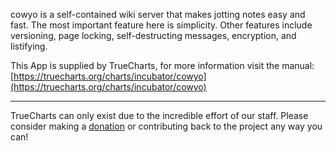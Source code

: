 cowyo is a self-contained wiki server that makes jotting notes easy and fast. The most important feature here is simplicity. Other features include versioning, page locking, self-destructing messages, encryption, and listifying.

This App is supplied by TrueCharts, for more information visit the manual: [https://truecharts.org/charts/incubator/cowyo](https://truecharts.org/charts/incubator/cowyo)

---

TrueCharts can only exist due to the incredible effort of our staff.
Please consider making a [donation](https://truecharts.org/about/sponsor) or contributing back to the project any way you can!
